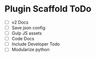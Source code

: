 Plugin Scaffold ToDo
====================

 - [ ] v2 Docs
 - [ ] Save json config 
 - [ ] Gulp JS assets
 - [ ] Code Docs
 - [ ] Include Developer Todo
 - [ ] Modularize python
